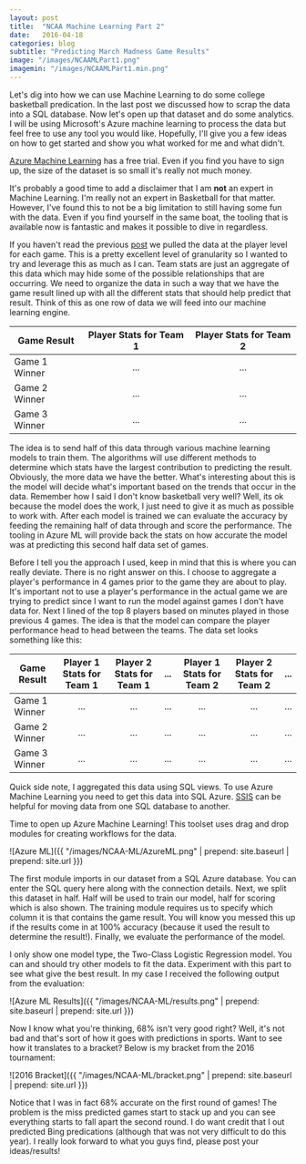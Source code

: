 ```yaml
---
layout: post
title:  "NCAA Machine Learning Part 2"
date:   2016-04-18
categories: blog
subtitle: "Predicting March Madness Game Results"
image: "/images/NCAAMLPart1.png"
imagemin: "/images/NCAAMLPart1.min.png"
---
```


Let's dig into how we can use Machine Learning to do some college basketball predication. In the last post we discussed how to scrap the data into a SQL database. Now let's open up that dataset and do some analytics. I will be using Microsoft's Azure machine learning to process the data but feel free to use any tool you would like. Hopefully, I'll give you a few ideas on how to get started and show you what worked for me and what didn't.

[Azure Machine Learning]( https://azure.microsoft.com/en-us/services/machine-learning/) has a free trial. Even if you find you have to sign up, the size of the dataset is so small it's really not much money.

It's probably a good time to add a disclaimer that I am **not** an expert in Machine Learning. I'm really not an expert in Basketball for that matter. However, I've found this to not be a big limitation to still having some fun with the data. Even if you find yourself in the same boat, the tooling that is available now is fantastic and makes it possible to dive in regardless.

If you haven't read the previous [post](http://jameshuffaker.com/blog/2016/04/17/NCAA-Machine-Learning-Part1.html) we pulled the data at the player level for each game. This is a pretty excellent level of granularity so I wanted to try and leverage this as much as I can. Team stats are just an aggregate of this data which may hide some of the possible relationships that are occurring. We need to organize the data in such a way that we have the game result lined up with all the different stats that should help predict that result. Think of this as one row of data we will feed into our machine learning engine.


| Game Result           | Player Stats for Team 1           | Player Stats for Team 2|
| ----------------------|:------:|:------:|
| Game 1 Winner         |...                                |...|
| Game 2 Winner         |...                                |...|
| Game 3 Winner         |...                                |...|


The idea is to send half of this data through various machine learning models to train them. The algorithms will use different methods to determine which stats have the largest contribution to predicting the result. Obviously, the more data we have the better. What's interesting about this is the model will decide what's important based on the trends that occur in the data. Remember how I said I don't know basketball very well? Well, its ok because the model does the work, I just need to give it as much as possible to work with. After each model is trained we can evaluate the accuracy by feeding the remaining half of data through and score the performance. The tooling in Azure ML will provide back the stats on how accurate the model was at predicting this second half data set of games.

Before I tell you the approach I used, keep in mind that this is where you can really deviate. There is no right answer on this. I choose to aggregate a player's performance in 4 games prior to the game they are about to play. It's important not to use a player's performance in the actual game we are trying to predict since I want to run the model against games I don't have data for. Next I lined of the top 8 players based on minutes played in those previous 4 games. The idea is that the model can compare the player performance head to head between the teams. The data set looks something like this:

| Game Result        | Player 1 Stats for Team 1| Player 2 Stats for Team 1|...| Player 1 Stats for Team 2|  Player 2 Stats for Team 2|...|
| ---------------------- |:------:| :------:|:------:|:------:| :------:|:------:|
| Game 1 Winner   | ... | ...|... | ...|... | ...|
| Game 2 Winner   | ... | ...|... | ...|... | ...|
| Game 3 Winner   | ... | ...|... | ...|... | ...|


Quick side note, I aggregated this data using SQL views. To use Azure Machine Learning you need to get this data into SQL Azure. [SSIS]( https://msdn.microsoft.com/en-us/library/ms141026.aspx) can be helpful for moving data from one SQL database to another.

Time to open up Azure Machine Learning! This toolset uses drag and drop modules for creating workflows for the data.

![Azure ML]({{ "/images/NCAA-ML/AzureML.png" | prepend: site.baseurl | prepend: site.url }})

The first module imports in our dataset from a SQL Azure database. You can enter the SQL query here along with the connection details. Next, we split this dataset in half. Half will be used to train our model, half for scoring which is also shown. The training module requires us to specify which column it is that contains the game result. You will know you messed this up if the results come in at 100% accuracy (because it used the result to determine the result!). Finally, we evaluate the performance of the model.

I only show one model type, the Two-Class Logistic Regression model. You can and should try other models to fit the data. Experiment with this part to see what give the best result. In my case I received the following output from the evaluation:

![Azure ML Results]({{ "/images/NCAA-ML/results.png" | prepend: site.baseurl | prepend: site.url }})

Now I know what you're thinking, 68% isn't very good right? Well, it's not bad and that's sort of how it goes with predictions in sports. Want to see how it translates to a bracket? Below is my bracket from the 2016 tournament:

![2016 Bracket]({{ "/images/NCAA-ML/bracket.png" | prepend: site.baseurl | prepend: site.url }})

Notice that I was in fact 68% accurate on the first round of games! The problem is the miss predicted games start to stack up and you can see everything starts to fall apart the second round. I do want credit that I out predicted Bing predications (although that was not very difficult to do this year). I really look forward to what you guys find, please post your ideas/results!
